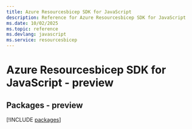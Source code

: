 ```yaml
---
title: Azure Resourcesbicep SDK for JavaScript
description: Reference for Azure Resourcesbicep SDK for JavaScript
ms.date: 10/02/2025
ms.topic: reference
ms.devlang: javascript
ms.service: resourcesbicep
---
```

# Azure Resourcesbicep SDK for JavaScript - preview
## Packages - preview
[!INCLUDE [packages](resourcesbicep-index.md)]